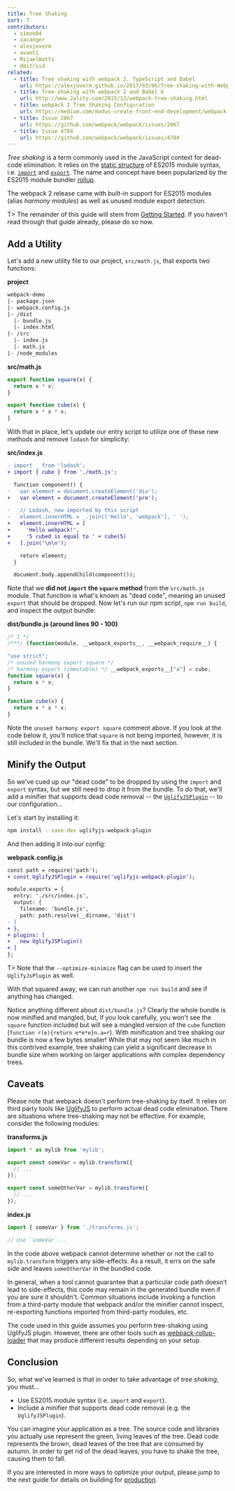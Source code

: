 ```yaml
---
title: Tree Shaking
sort: 7
contributors:
  - simon04
  - zacanger
  - alexjoverm
  - avant1
  - MijaelWatts
  - dmitriid
related:
  - title: Tree shaking with webpack 2, TypeScript and Babel
    url: https://alexjoverm.github.io/2017/03/06/Tree-shaking-with-Webpack-2-TypeScript-and-Babel/
  - title: Tree-shaking with webpack 2 and Babel 6
    url: http://www.2ality.com/2015/12/webpack-tree-shaking.html
  - title: webpack 2 Tree Shaking Configuration
    url: https://medium.com/modus-create-front-end-development/webpack-2-tree-shaking-configuration-9f1de90f3233#.15tuaw71x
  - title: Issue 2867
    url: https://github.com/webpack/webpack/issues/2867
  - title: Issue 4784
    url: https://github.com/webpack/webpack/issues/4784
---
```


_Tree shaking_ is a term commonly used in the JavaScript context for dead-code elimination. It relies on the [static structure](http://exploringjs.com/es6/ch_modules.html#static-module-structure) of ES2015 module syntax, i.e. [`import`](https://developer.mozilla.org/en-US/docs/Web/JavaScript/Reference/Statements/import) and [`export`](https://developer.mozilla.org/en-US/docs/Web/JavaScript/Reference/Statements/export). The name and concept have been popularized by the ES2015 module bundler [rollup](https://github.com/rollup/rollup).

The webpack 2 release came with built-in support for ES2015 modules (alias _harmony modules_) as well as unused module export detection.

T> The remainder of this guide will stem from [Getting Started](/guides/getting-started). If you haven't read through that guide already, please do so now.


## Add a Utility

Let's add a new utility file to our project, `src/math.js`, that exports two functions:

__project__

``` diff
webpack-demo
|- package.json
|- webpack.config.js
|- /dist
  |- bundle.js
  |- index.html
|- /src
  |- index.js
  |- math.js
|- /node_modules
```

__src/math.js__

``` javascript
export function square(x) {
  return x * x;
}

export function cube(x) {
  return x * x * x;
}
```

With that in place, let's update our entry script to utilize one of these new methods and remove `lodash` for simplicity:

__src/index.js__

``` diff
- import _ from 'lodash';
+ import { cube } from './math.js';

  function component() {
-   var element = document.createElement('div');
+   var element = document.createElement('pre');

-   // Lodash, now imported by this script
-   element.innerHTML = _.join(['Hello', 'webpack'], ' ');
+   element.innerHTML = [
+     'Hello webpack!',
+     '5 cubed is equal to ' + cube(5)
+   ].join('\n\n');

    return element;
  }

  document.body.appendChild(component());
```

Note that we __did not `import` the `square` method__ from the `src/math.js` module. That function is what's known as "dead code", meaning an unused `export` that should be dropped. Now let's run our npm script, `npm run build`, and inspect the output bundle:

__dist/bundle.js (around lines 90 - 100)__

``` js
/* 1 */
/***/ (function(module, __webpack_exports__, __webpack_require__) {

"use strict";
/* unused harmony export square */
/* harmony export (immutable) */ __webpack_exports__["a"] = cube;
function square(x) {
  return x * x;
}

function cube(x) {
  return x * x * x;
}
```

Note the `unused harmony export square` comment above. If you look at the code below it, you'll notice that `square` is not being imported, however, it is still included in the bundle. We'll fix that in the next section.


## Minify the Output

So we've cued up our "dead code" to be dropped by using the `import` and `export` syntax, but we still need to drop it from the bundle. To do that, we'll add a minifier that supports dead code removal -- the [`UglifyJSPlugin`](/plugins/uglifyjs-webpack-plugin) -- to our configuration...

Let's start by installing it:

``` bash
npm install --save-dev uglifyjs-webpack-plugin
```

And then adding it into our config:

__webpack.config.js__

``` diff
const path = require('path');
+ const UglifyJSPlugin = require('uglifyjs-webpack-plugin');

module.exports = {
  entry: './src/index.js',
  output: {
    filename: 'bundle.js',
    path: path.resolve(__dirname, 'dist')
- }
+ },
+ plugins: [
+   new UglifyJSPlugin()
+ ]
};
```

T> Note that the `--optimize-minimize` flag can be used to insert the `UglifyJsPlugin` as well.

With that squared away, we can run another `npm run build` and see if anything has changed.

Notice anything different about `dist/bundle.js`? Clearly the whole bundle is now minified and mangled, but, if you look carefully, you won't see the `square` function included but will see a mangled version of the `cube` function (`function r(e){return e*e*e}n.a=r`). With minification and tree shaking our bundle is now a few bytes smaller! While that may not seem like much in this contrived example, tree shaking can yield a significant decrease in bundle size when working on larger applications with complex dependency trees.


## Caveats

Please note that webpack doesn't perform tree-shaking by itself. It relies on third party tools like [UglifyJS](/plugins/uglifyjs-webpack-plugin/) to perform actual dead code elimination. There are situations where tree-shaking may not be effective. For example, consider the following modules:

__transforms.js__

``` js
import * as mylib from 'mylib';

export const someVar = mylib.transform({
  // ...
});

export const someOtherVar = mylib.transform({
  // ...
});
```

__index.js__

``` js
import { someVar } from './transforms.js';

// Use `someVar`...
```

In the code above webpack cannot determine whether or not the call to `mylib.transform` triggers any side-effects. As a result, it errs on the safe side and leaves `someOtherVar` in the bundled code.

In general, when a tool cannot guarantee that a particular code path doesn't lead to side-effects, this code may remain in the generated bundle even if you are sure it shouldn't. Common situations include invoking a function from a third-party module that webpack and/or the minifier cannot inspect, re-exporting functions imported from third-party modules, etc.

The code used in this guide assumes you perform tree-shaking using UglifyJS plugin. However, there are other tools such as [webpack-rollup-loader](https://github.com/erikdesjardins/webpack-rollup-loader) that may produce different results depending on your setup.


## Conclusion

So, what we've learned is that in order to take advantage of _tree shaking_, you must...

- Use ES2015 module syntax (i.e. `import` and `export`).
- Include a minifier that supports dead code removal (e.g. the `UglifyJSPlugin`).

You can imagine your application as a tree. The source code and libraries you actually use represent the green, living leaves of the tree. Dead code represents the brown, dead leaves of the tree that are consumed by autumn. In order to get rid of the dead leaves, you have to shake the tree, causing them to fall.

If you are interested in more ways to optimize your output, please jump to the next guide for details on building for [production](/guides/production).
